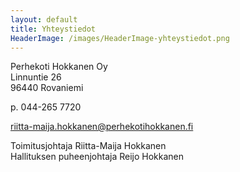 ```yaml
---
layout: default
title: Yhteystiedot
HeaderImage: /images/HeaderImage-yhteystiedot.png
---
```


Perhekoti Hokkanen Oy  
Linnuntie 26  
96440 Rovaniemi

p. 044-265 7720

riitta-maija.hokkanen@perhekotihokkanen.fi

Toimitusjohtaja Riitta-Maija Hokkanen  
Hallituksen puheenjohtaja Reijo Hokkanen

